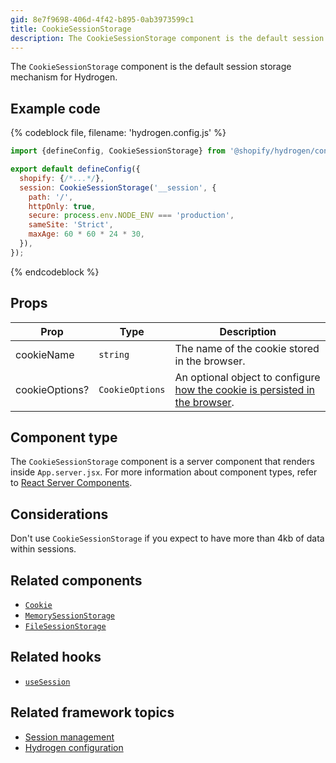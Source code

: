 ```yaml
---
gid: 8e7f9698-406d-4f42-b895-0ab3973599c1
title: CookieSessionStorage
description: The CookieSessionStorage component is the default session storage mechanism for Hydrogen.
---
```


The `CookieSessionStorage` component is the default session storage mechanism for Hydrogen.

## Example code

{% codeblock file, filename: 'hydrogen.config.js' %}

```jsx
import {defineConfig, CookieSessionStorage} from '@shopify/hydrogen/config';

export default defineConfig({
  shopify: {/*...*/},
  session: CookieSessionStorage('__session', {
    path: '/',
    httpOnly: true,
    secure: process.env.NODE_ENV === 'production',
    sameSite: 'Strict',
    maxAge: 60 * 60 * 24 * 30,
  }),
});
```

{% endcodeblock %}

## Props

| Prop           | Type                       | Description                                                                                                                             |
| -------------- | -------------------------- | --------------------------------------------------------------------------------------------------------------------------------------- |
| cookieName     | <code>string</code>        | The name of the cookie stored in the browser.                                                                                           |
| cookieOptions? | <code>CookieOptions</code> | An optional object to configure [how the cookie is persisted in the browser](/api/hydrogen/components/framework/cookie#cookie-options). |

## Component type

The `CookieSessionStorage` component is a server component that renders inside `App.server.jsx`. For more information about component types, refer to [React Server Components](https://shopify.dev/custom-storefronts/hydrogen/framework/react-server-components).

## Considerations

Don't use `CookieSessionStorage` if you expect to have more than 4kb of data within sessions.

## Related components

- [`Cookie`](https://shopify.dev/api/hydrogen/components/framework/cookie)
- [`MemorySessionStorage`](https://shopify.dev/api/hydrogen/components/framework/memorysessionstorage)
- [`FileSessionStorage`](https://shopify.dev/api/hydrogen/components/framework/filesessionstorage)

## Related hooks

- [`useSession`](https://shopify.dev/api/hydrogen/hooks/framework/usesession)

## Related framework topics

- [Session management](https://shopify.dev/custom-storefronts/hydrogen/framework/sessions)
- [Hydrogen configuration](https://shopify.dev/custom-storefronts/hydrogen/framework/hydrogen-config)
